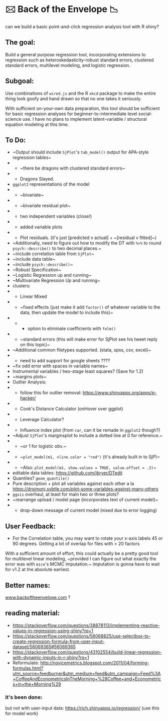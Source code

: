 # 🖂  Back of the Envelope 📉 
can we build a basic point-and-click regression analysis tool with R shiny? 


## The goal:

Build a general purpose regression tool, incorporating extensions to regression such as heteroskedasticity-robust standard errors, clustered standard errors, multilevel modeling, and logistic regression. 

## Subgoal: 

Use combinations of `wired.js` and the R `xkcd` package to make the entire thing look goofy and hand drawn so that no one takes it seriously. 



With sufficient on-your-own data preparation, this tool should be sufficient for basic regression analyses for beginner-to-intermediate level social-science use. I have no plans to implement latent-variable / structural equation modeling at this time. 

## To Do: 
* ~Output should include `SjPlot`'s `tab_model()` output for APA-style regression tables~
* * ~there be dragons with clustered standard errors~
* * Dragons Slayed. 
* `ggplot2` representations of the model
* * ~bivariate~
* * ~bivariate residual plot~
* * two independent variables (close!)
* * added variable plots
* * Plot residuals. (it's just [predicted v actual] + ~[residual v fitted]~)
* ~Additionally, need to figure out how to modify the DT with `%>%` to round `psych::describe()` to two decimal places.~
* ~include correlation table from `SjPlot`~
* ~include data table~
* ~include `psych::describe()`~
* ~Robust Specification~ 
* ~Logistic Regression up and running~
* ~Multivariate Regression Up and running~
* clusters:
* * Linear Mixed
* * ~fixed effects (just make it add `factor()` of whatever variable to the data, then update the model to include this)~
* * * option to eliminate coefficients with `felm()`
* * ~standard errors (this will make error for SjPlot see his tweet reply on this topic)~
* ~Additional common filetypes supported. (stata, spss, csv, excel)~
* * need to add support for google sheets ????
* ~fix odd error with spaces in variable names~
* Instrumental variables / two-stage least squares? (Save for 1.2)
* ~margins plots~
* Outlier Analysis:
* * follow this for outlier removal: https://www.shinyapps.org/apps/p-hacker/
* * Cook's Distance Calculator (onHover over ggplot)
* * Leverage Calculator?
* * Influence index plot (from `car`, can it be remade in `ggplot2` though?)
* ~Adjust `SjPlot`'s marginsplot to include a dotted line at 0 for reference.~ 
* * ~or 1 for logistic obv.~ 
* * ~`plot_model(m1, vline.color = "red")` (it's already built in to SjP)~
* * ~Also: `plot_model(m1, show.values = TRUE, value.offset = .3)`~
* editable data tables: https://github.com/jbryer/DTedit
* Quantiles? `geom_quantile()`
* Pure description + plot all variables against each other a la https://drsimonj.svbtle.com/plot-some-variables-against-many-others
* `ggvis` overhaul, at least for main two or three plots? 
* ~rearrange upload / model page (incorporates text of current model)~
* * drop-down message of current model (nixed due to error logging)

## User Feedback:
* For the Correlation table, you may want to rotate your x-axis labels 45 or 90 degrees.  Getting a lot of overlap for files with > 20 factors


With a sufficient amount of effort, this could actually be a pretty good tool for multilevel linear modeling, ~provided I can figure out what exactly the error was with `mice`'s MCMC imputation.~ imputation is gonna have to wait for v1.2 at the absolute earliest. 

## Better names:
www.backoftheenvelope.com  ?

## reading material:
* https://stackoverflow.com/questions/38878113/implementing-reactive-values-in-regression-using-shiny?rq=1
* https://stackoverflow.com/questions/56068825/use-selectbox-to-create-regression-formula-from-user-input-dataset/56069365#56069365
* https://stackoverflow.com/questions/43102554/build-linear-regression-with-dynamic-inputs-in-r-shiny?rq=1
* Reformulate: http://novicemetrics.blogspot.com/2011/04/forming-formulas.html?utm_source=feedburner&utm_medium=feed&utm_campaign=Feed%3A+CoffeeAndEconometricsInTheMorning+%28Coffee+and+Econometrics+in+the+Morning%29

### it's been done:
but not with user-input data:
https://rich.shinyapps.io/regression/
(use this for model work)
